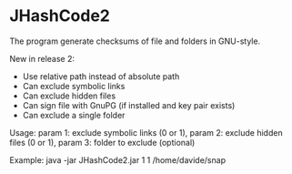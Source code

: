 # JHashCode2

The program generate checksums of file and folders in GNU-style.

New in release 2:
- Use relative path instead of absolute path
- Can exclude symbolic links
- Can exclude hidden files
- Can sign file with GnuPG (if installed and key pair exists)
- Can exclude a single folder

Usage: param 1: exclude symbolic links (0 or 1), param 2: exclude hidden files (0 or 1), param 3: folder to exclude (optional)

Example: java -jar JHashCode2.jar 1 1 /home/davide/snap
